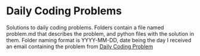 # Daily Coding Problems
Solutions to daily coding problems. Folders contain a file named problem.md that describes the problem, and python files with the solution in them. Folder naming format is YYYY-MM-DD, date being the day I received an email containing the problem from [Daily Coding Problem](https://dailycodignproblem.com)
